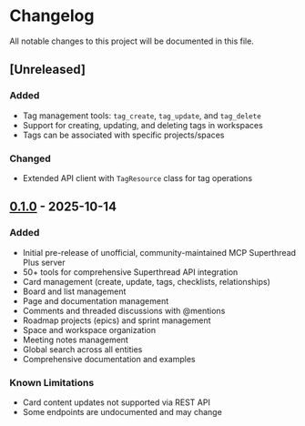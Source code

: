 # Changelog

All notable changes to this project will be documented in this file.

## [Unreleased]

### Added
- Tag management tools: `tag_create`, `tag_update`, and `tag_delete`
- Support for creating, updating, and deleting tags in workspaces
- Tags can be associated with specific projects/spaces

### Changed
- Extended API client with `TagResource` class for tag operations

## [0.1.0] - 2025-10-14

### Added
- Initial pre-release of unofficial, community-maintained MCP Superthread Plus server
- 50+ tools for comprehensive Superthread API integration
- Card management (create, update, tags, checklists, relationships)
- Board and list management
- Page and documentation management
- Comments and threaded discussions with @mentions
- Roadmap projects (epics) and sprint management
- Space and workspace organization
- Meeting notes management
- Global search across all entities
- Comprehensive documentation and examples

### Known Limitations
- Card content updates not supported via REST API
- Some endpoints are undocumented and may change

[0.1.0]: https://github.com/steveclarke/mcp-superthread-plus/releases/tag/v0.1.0
